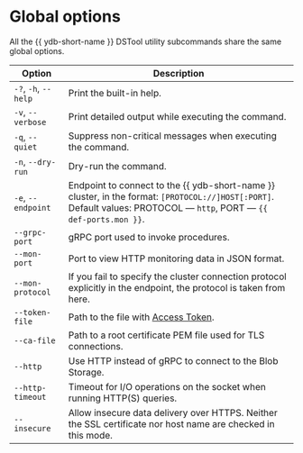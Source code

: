 # Global options

All the {{ ydb-short-name }} DSTool utility subcommands share the same global options.

| Option | Description |
---|---
| `-?`, `-h`, `--help` | Print the built-in help. |
| `-v`, `--verbose` | Print detailed output while executing the command. |
| `-q`, `--quiet` | Suppress non-critical messages when executing the command. |
| `-n`, `--dry-run` | Dry-run the command. |
| `-e`, `--endpoint` | Endpoint to connect to the {{ ydb-short-name }} cluster, in the format: `[PROTOCOL://]HOST[:PORT]`.<br/>Default values: PROTOCOL — `http`, PORT — `{{ def-ports.mon }}`. |
| `--grpc-port` | gRPC port used to invoke procedures. |
| `--mon-port` | Port to view HTTP monitoring data in JSON format. |
| `--mon-protocol` | If you fail to specify the cluster connection protocol explicitly in the endpoint, the protocol is taken from here. |
| `--token-file` | Path to the file with [Access Token](../../concepts/auth.md#iam). |
| `--ca-file` | Path to a root certificate PEM file used for TLS connections. |
| `--http` | Use HTTP instead of gRPC to connect to the Blob Storage. |
| `--http-timeout` | Timeout for I/O operations on the socket when running HTTP(S) queries. |
| `--insecure` | Allow insecure data delivery over HTTPS. Neither the SSL certificate nor host name are checked in this mode. |

